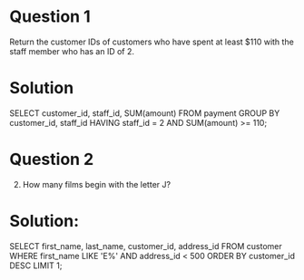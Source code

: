 # Question 1
Return the customer IDs of customers who have spent at least $110 with the staff member who has an ID of 2.

# Solution
SELECT customer_id, staff_id, SUM(amount)
FROM payment
GROUP BY customer_id, staff_id
HAVING staff_id = 2 AND SUM(amount) >= 110;

# Question 2
2. How many films begin with the letter J?

# Solution:
SELECT first_name, last_name, customer_id, address_id
FROM customer
WHERE first_name LIKE 'E%' AND address_id < 500
ORDER BY customer_id DESC
LIMIT 1;
